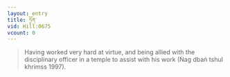 ```yaml
---
layout: entry
title: ཏྲོན་
vid: Hill:0675
vcount: 0
---
```

> Having worked very hard at virtue, and being allied with the disciplinary officer in a temple to assist with his work (Ṅag dbaṅ tshul khrimss 1997)\.

